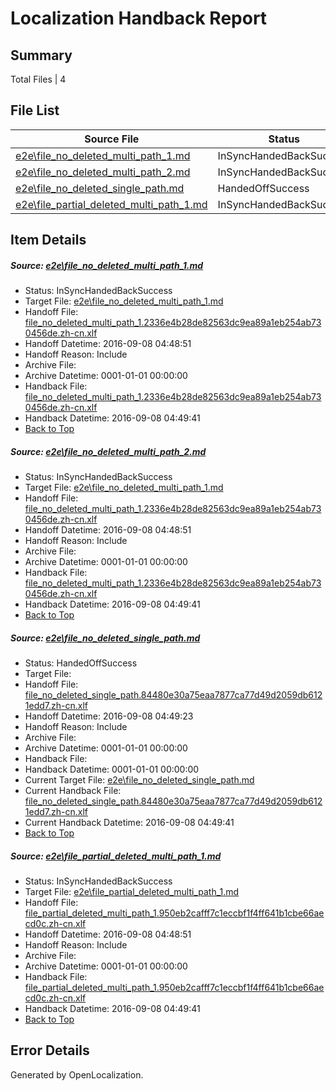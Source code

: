 # <a name='report-top'></a> Localization Handback Report

## Summary
 Total Files | 4

## File List
 Source File | Status | Details 
 ----------- | ------ | ------- 
 [e2e\file_no_deleted_multi_path_1.md](https://github.com/OpenLocalizationTestOrg/ol-test0/blob/0bbd342df849cf8d793935dc3191298717968160/e2e/file_no_deleted_multi_path_1.md) | InSyncHandedBackSuccess | [Details](#fcd443715192ccb5d5985fadb9d30d41067360be1)
 [e2e\file_no_deleted_multi_path_2.md](https://github.com/OpenLocalizationTestOrg/ol-test0/blob/683768bb563e20403d224707c566fbee40ed0df0/e2e/file_no_deleted_multi_path_2.md) | InSyncHandedBackSuccess | [Details](#fcd443715192ccb5d5985fadb9d30d41067360be2)
 [e2e\file_no_deleted_single_path.md](https://github.com/OpenLocalizationTestOrg/ol-test0/blob/683768bb563e20403d224707c566fbee40ed0df0/e2e/file_no_deleted_single_path.md) | HandedOffSuccess | [Details](#d89201ddeb9c54adca592d6d020e54456dab85753)
 [e2e\file_partial_deleted_multi_path_1.md](https://github.com/OpenLocalizationTestOrg/ol-test0/blob/0bbd342df849cf8d793935dc3191298717968160/e2e/file_partial_deleted_multi_path_1.md) | InSyncHandedBackSuccess | [Details](#f55ea4862a9ba763110c1ea4dd3148ea8f0e6eb44)

## Item Details
##### <a name='fcd443715192ccb5d5985fadb9d30d41067360be1'></a> Source: [e2e\file_no_deleted_multi_path_1.md](https://github.com/OpenLocalizationTestOrg/ol-test0/blob/0bbd342df849cf8d793935dc3191298717968160/e2e/file_no_deleted_multi_path_1.md)
* Status: InSyncHandedBackSuccess
* Target File: [e2e\file_no_deleted_multi_path_1.md](https://github.com/OpenLocalizationTestOrg/ol-test0-zhcn/blob/ab02434fe1fbb53e7ea400e5e54c9e98bc95afb0/e2e/file_no_deleted_multi_path_1.md)
* Handoff File: [file_no_deleted_multi_path_1.2336e4b28de82563dc9ea89a1eb254ab730456de.zh-cn.xlf](https://github.com/OpenLocalizationTestOrg/ol-test0-handoff/blob/1e3dfce4c094973f7b99e13535b7eca5a1c353d2/ol-handoff/OpenLocalizationTestOrg/ol-test0-zhcn/ci/mt/file_no_deleted_multi_path_1.2336e4b28de82563dc9ea89a1eb254ab730456de.zh-cn.xlf)
* Handoff Datetime: 2016-09-08 04:48:51
* Handoff Reason: Include
* Archive File: 
* Archive Datetime: 0001-01-01 00:00:00
* Handback File: [file_no_deleted_multi_path_1.2336e4b28de82563dc9ea89a1eb254ab730456de.zh-cn.xlf](https://github.com/OpenLocalizationTestOrg/ol-test0-handback/blob/b2992a9ec900a0816699f84006d9733a90047d39/ol-handback/OpenLocalizationTestOrg/ol-test0-zhcn/ci/mt/file_no_deleted_multi_path_1.2336e4b28de82563dc9ea89a1eb254ab730456de.zh-cn.xlf)
* Handback Datetime: 2016-09-08 04:49:41
* [Back to Top](#report-top)

##### <a name='fcd443715192ccb5d5985fadb9d30d41067360be2'></a> Source: [e2e\file_no_deleted_multi_path_2.md](https://github.com/OpenLocalizationTestOrg/ol-test0/blob/683768bb563e20403d224707c566fbee40ed0df0/e2e/file_no_deleted_multi_path_2.md)
* Status: InSyncHandedBackSuccess
* Target File: [e2e\file_no_deleted_multi_path_1.md](https://github.com/OpenLocalizationTestOrg/ol-test0-zhcn/blob/ab02434fe1fbb53e7ea400e5e54c9e98bc95afb0/e2e/file_no_deleted_multi_path_1.md)
* Handoff File: [file_no_deleted_multi_path_1.2336e4b28de82563dc9ea89a1eb254ab730456de.zh-cn.xlf](https://github.com/OpenLocalizationTestOrg/ol-test0-handoff/blob/1e3dfce4c094973f7b99e13535b7eca5a1c353d2/ol-handoff/OpenLocalizationTestOrg/ol-test0-zhcn/ci/mt/file_no_deleted_multi_path_1.2336e4b28de82563dc9ea89a1eb254ab730456de.zh-cn.xlf)
* Handoff Datetime: 2016-09-08 04:48:51
* Handoff Reason: Include
* Archive File: 
* Archive Datetime: 0001-01-01 00:00:00
* Handback File: [file_no_deleted_multi_path_1.2336e4b28de82563dc9ea89a1eb254ab730456de.zh-cn.xlf](https://github.com/OpenLocalizationTestOrg/ol-test0-handback/blob/b2992a9ec900a0816699f84006d9733a90047d39/ol-handback/OpenLocalizationTestOrg/ol-test0-zhcn/ci/mt/file_no_deleted_multi_path_1.2336e4b28de82563dc9ea89a1eb254ab730456de.zh-cn.xlf)
* Handback Datetime: 2016-09-08 04:49:41
* [Back to Top](#report-top)

##### <a name='d89201ddeb9c54adca592d6d020e54456dab85753'></a> Source: [e2e\file_no_deleted_single_path.md](https://github.com/OpenLocalizationTestOrg/ol-test0/blob/683768bb563e20403d224707c566fbee40ed0df0/e2e/file_no_deleted_single_path.md)
* Status: HandedOffSuccess
* Target File: 
* Handoff File: [file_no_deleted_single_path.84480e30a75eaa7877ca77d49d2059db6121edd7.zh-cn.xlf](https://github.com/OpenLocalizationTestOrg/ol-test0-handoff/blob/9b1f32d3048d48fbc3c563db93bc62754c896ca3/ol-handoff/OpenLocalizationTestOrg/ol-test0-zhcn/ci/mt/file_no_deleted_single_path.84480e30a75eaa7877ca77d49d2059db6121edd7.zh-cn.xlf)
* Handoff Datetime: 2016-09-08 04:49:23
* Handoff Reason: Include
* Archive File: 
* Archive Datetime: 0001-01-01 00:00:00
* Handback File: 
* Handback Datetime: 0001-01-01 00:00:00
* Current Target File: [e2e\file_no_deleted_single_path.md](https://github.com/OpenLocalizationTestOrg/ol-test0-zhcn/blob/ab02434fe1fbb53e7ea400e5e54c9e98bc95afb0/e2e/file_no_deleted_single_path.md)
* Current Handback File: [file_no_deleted_single_path.84480e30a75eaa7877ca77d49d2059db6121edd7.zh-cn.xlf](https://github.com/OpenLocalizationTestOrg/ol-test0-handback/blob/b2992a9ec900a0816699f84006d9733a90047d39/ol-handback/OpenLocalizationTestOrg/ol-test0-zhcn/ci/mt/file_no_deleted_single_path.84480e30a75eaa7877ca77d49d2059db6121edd7.zh-cn.xlf)
* Current Handback Datetime: 2016-09-08 04:49:41
* [Back to Top](#report-top)

##### <a name='f55ea4862a9ba763110c1ea4dd3148ea8f0e6eb44'></a> Source: [e2e\file_partial_deleted_multi_path_1.md](https://github.com/OpenLocalizationTestOrg/ol-test0/blob/0bbd342df849cf8d793935dc3191298717968160/e2e/file_partial_deleted_multi_path_1.md)
* Status: InSyncHandedBackSuccess
* Target File: [e2e\file_partial_deleted_multi_path_1.md](https://github.com/OpenLocalizationTestOrg/ol-test0-zhcn/blob/ab02434fe1fbb53e7ea400e5e54c9e98bc95afb0/e2e/file_partial_deleted_multi_path_1.md)
* Handoff File: [file_partial_deleted_multi_path_1.950eb2cafff7c1eccbf1f4ff641b1cbe66aecd0c.zh-cn.xlf](https://github.com/OpenLocalizationTestOrg/ol-test0-handoff/blob/1e3dfce4c094973f7b99e13535b7eca5a1c353d2/ol-handoff/OpenLocalizationTestOrg/ol-test0-zhcn/ci/mt/file_partial_deleted_multi_path_1.950eb2cafff7c1eccbf1f4ff641b1cbe66aecd0c.zh-cn.xlf)
* Handoff Datetime: 2016-09-08 04:48:51
* Handoff Reason: Include
* Archive File: 
* Archive Datetime: 0001-01-01 00:00:00
* Handback File: [file_partial_deleted_multi_path_1.950eb2cafff7c1eccbf1f4ff641b1cbe66aecd0c.zh-cn.xlf](https://github.com/OpenLocalizationTestOrg/ol-test0-handback/blob/b2992a9ec900a0816699f84006d9733a90047d39/ol-handback/OpenLocalizationTestOrg/ol-test0-zhcn/ci/mt/file_partial_deleted_multi_path_1.950eb2cafff7c1eccbf1f4ff641b1cbe66aecd0c.zh-cn.xlf)
* Handback Datetime: 2016-09-08 04:49:41
* [Back to Top](#report-top)


## Error Details

Generated by OpenLocalization.
